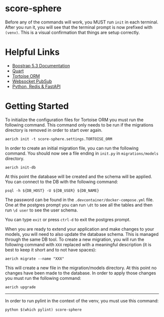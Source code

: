# score-sphere

Before any of the commands will work, you MUST run `init` in each terminal.  After you run it, you will see that the terminal prompt is now prefixed with `(venv)`.  This is a visual confirmation that things are setup correctly.

# Helpful Links
* [Boostrap 5.3 Documentation](https://getbootstrap.com/docs/5.3)
* [Quart](https://quart.palletsprojects.com/en/latest/)
* [Tortoise ORM](https://tortoise.github.io/)
* [Websocket PubSub](https://github.com/NandaGopal56/websockets-pubsub)
* [Python, Redis & FastAPI](https://medium.com/@nandagopal05/scaling-websockets-with-pub-sub-using-python-redis-fastapi-b16392ffe291__)

# Getting Started

To initialize the configuration files for Tortoise ORM you must run the following command.  This command only needs to be run if the migrations directory is removed in order to start over again.

`aerich init -t score-sphere.settings.TORTOISE_ORM`

In order to create an initial migration file, you can run the following command.  You should now see a file ending in `init.py` in `migrations/models` directory.

`aerich init-db`

At this point the database will be created and the schema will be applied.  You can connect to the DB with the following command:

`psql -h ${DB_HOST} -U ${DB_USER} ${DB_NAME}`

The password can be found in the `.devcontainer/docker-compose.yml` file.  One at the postgres prompt you can run `\dt` to see all the tables and then run `\d user` to see the user schema.

You can type `exit` or press `ctrl-d` to exit the postgres prompt.

When you are ready to extend your application and make changes to your models, you will need to also update the database schema.  This is managed through the same DB tool.  To create a new migration, you will run the following command with `XXX` replaced with a meaningful description (it is best to keep it short and to not have spaces):

`aerich migrate --name "XXX"`

This will create a new file in the migration/models directory.  At this point no changes have been made to the database.  In order to apply those changes you must run the following command:

`aerich upgrade`

----

In order to run pylint in the context of the venv, you must use this command:

`python $(which pylint) score-sphere`
